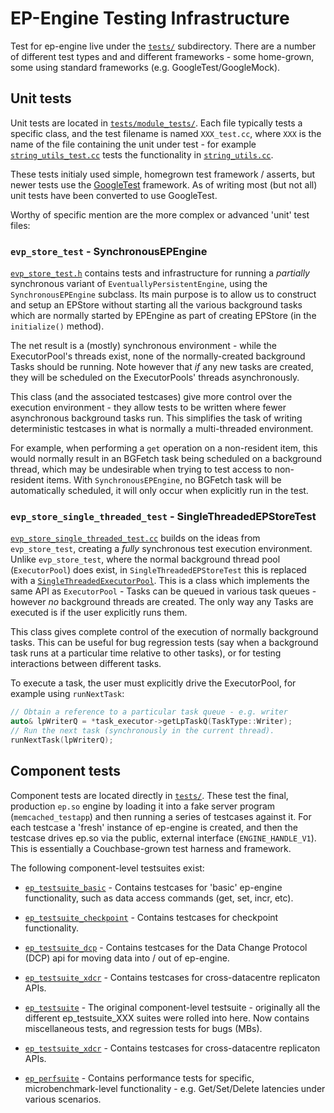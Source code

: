 # EP-Engine Testing Infrastructure

Test for ep-engine live under the [`tests/`](../tests/)
subdirectory. There are a number of different test types and and
different frameworks - some home-grown, some using standard frameworks
(e.g. GoogleTest/GoogleMock).

## Unit tests

Unit tests are located in
[`tests/module_tests/`](../tests/module_tests). Each file typically
tests a specific class, and the test filename is named `XXX_test.cc`,
where `XXX` is the name of the file containing the unit under test -
for example
[`string_utils_test.cc`](../tests/module_tests/string_utils_test.cc) tests the
functionality in [`string_utils.cc`](../src/string_utils.cc).

These tests initialy used simple, homegrown test framework / asserts,
but newer tests use the
[GoogleTest](https://github.com/google/googletest) framework. As of
writing most (but not all) unit tests have been converted to use
GoogleTest.

Worthy of specific mention are the more complex or advanced 'unit'
test files:

### `evp_store_test` - SynchronousEPEngine

[`evp_store_test.h`](../tests/module_tests/evp_store_test.h) contains
tests and infrastructure for running a _partially_ synchronous variant
of `EventuallyPersistentEngine`, using the `SynchronousEPEngine`
subclass. Its main purpose is to allow us to construct and setup an
EPStore without starting all the various background tasks which are
normally started by EPEngine as part of creating EPStore (in the
`initialize()` method).

The net result is a (mostly) synchronous environment - while the
ExecutorPool's threads exist, none of the normally-created background
Tasks should be running. Note however that _if_ any new tasks are
created, they will be scheduled on the ExecutorPools' threads
asynchronously.

This class (and the associated testcases) give more control over the
execution environment - they allow tests to be written where fewer
asynchronous background tasks run. This simplifies the task of writing
deterministic testcases in what is normally a multi-threaded
environment.

For example, when performing a `get` operation on a
non-resident item, this would normally result in an BGFetch task being
scheduled on a background thread, which may be undesirable when trying
to test access to non-resident items. With `SynchronousEPEngine`, no
BGFetch task will be automatically scheduled, it will only occur when
explicitly run in the test.

### `evp_store_single_threaded_test` - SingleThreadedEPStoreTest

[`evp_store_single_threaded_test.cc`](../tests/module_tests/evp_store_single_threaded_test.cc)
builds on the ideas from `evp_store_test`, creating a _fully_
synchronous test execution environment. Unlike `evp_store_test`, where
the normal background thread pool (`ExecutorPool`) does exist, in
`SingleThreadedEPStoreTest` this is replaced with a
[`SingleThreadedExecutorPool`](../src/fakes/fake_executorpool.h). This
is a class which implements the same API as `ExecutorPool` - Tasks can
be queued in various task queues - however _no_ background threads are
created. The only way any Tasks are executed is if the user explicitly
runs them.

This class gives complete control of the execution of normally
background tasks. This can be useful for bug regression tests (say
when a background task runs at a particular time relative to other
tasks), or for testing interactions between different tasks.

To execute a task, the user must explicitly drive the ExecutorPool,
for example using `runNextTask`:

```C++
// Obtain a reference to a particular task queue - e.g. writer
auto& lpWriterQ = *task_executor->getLpTaskQ(TaskType::Writer);
// Run the next task (synchronously in the current thread).
runNextTask(lpWriterQ);
```

## Component tests

Component tests are located directly in [`tests/`](../tests/). These
test the final, production `ep.so` engine by loading it into a fake
server program (`memcached_testapp`) and then running a series of
testcases against it. For each testcase a 'fresh' instance of
ep-engine is created, and then the testcase drives ep.so via the
public, external interface (`ENGINE_HANDLE_V1`). This is essentially a
Couchbase-grown test harness and framework.

The following component-level testsuites exist:

* [`ep_testsuite_basic`](../tests/ep_testsuite_basic.cc) - Contains
  testcases for 'basic' ep-engine functionality, such as data access
  commands (get, set, incr, etc).

* [`ep_testsuite_checkpoint`](../tests/ep_testsuite_checkpoint.cc) -
  Contains testcases for checkpoint functionality.

* [`ep_testsuite_dcp`](../tests/ep_testsuite_dcpt.cc) - Contains
  testcases for the Data Change Protocol (DCP) api for moving data
  into / out of ep-engine.

* [`ep_testsuite_xdcr`](../tests/ep_testsuite_xdcr.cc) -
  Contains testcases for cross-datacentre replicaton APIs.

* [`ep_testsuite`](../tests/ep_testsuite.cc) - The original
  component-level testsuite - originally all the different
  ep_testsuite_XXX suites were rolled into here. Now contains
  miscellaneous tests, and regression tests for bugs (MBs).

* [`ep_testsuite_xdcr`](../tests/ep_testsuite_xdcr.cc) -
  Contains testcases for cross-datacentre replicaton APIs.

* [`ep_perfsuite`](../tests/ep_perfsuite.cc) - Contains performance
  tests for specific, microbenchmark-level functionality -
  e.g. Get/Set/Delete latencies under various scenarios.
